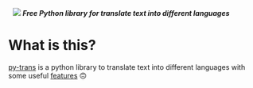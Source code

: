 <p align="center" style="max-width: 90%; height: auto;">
  <a href="#"><img src="https://user-images.githubusercontent.com/77770753/133046104-cda4003d-13ee-4232-a600-94212295ddd6.png"></a>
  <i><b>Free Python library for translate text into different languages </b></i>
</p>


# What is this?
[py-trans](https://pypi.org/project/py-trans) is a python library to translate text into different languages with some useful [features](features.md) 🙃
